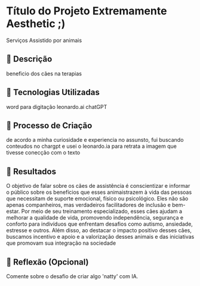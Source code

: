 # Título do Projeto Extremamente Aesthetic ;)
Serviços Assistido por animais 

## 📒 Descrição
beneficio dos cães na terapias

## 🤖 Tecnologias Utilizadas
word para digitação
leonardo.ai
chatGPT

## 🧐 Processo de Criação
de acordo a minha curiosidade e experiencia no assunsto,
fui buscando conteudos no chargpt e usei o leonardo.ia 
para retrata a imagem que tivesse conecção com o texto

## 🚀 Resultados
O objetivo de falar sobre os cães de assistência é conscientizar e informar o público 
sobre os benefícios que esses animaistrazem à vida das pessoas que necessitam de suporte emocional, 
físico ou psicológico. Eles não são apenas companheiros, mas verdadeiros facilitadores de inclusão 
e bem-estar. Por meio de seu treinamento especializado, esses cães ajudam a melhorar a qualidade de 
vida, promovendo independência, segurança e conforto para indivíduos que enfrentam desafios como 
autismo, ansiedade, estresse e outros. Além disso, ao destacar o impacto positivo desses cães, 
buscamos incentivo e apoio e a valorização desses animais e das iniciativas que promovam sua integração na sociedade

## 💭 Reflexão (Opcional)
Comente sobre o desafio de criar algo 'natty' com IA.
